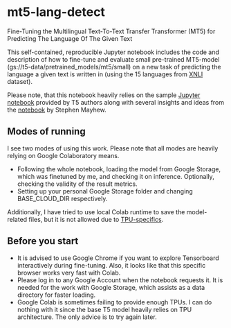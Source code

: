 # mt5-lang-detect
Fine-Tuning the Multilingual Text-To-Text Transfer Transformer (MT5) for Predicting The Language Of The Given Text

This self-contained, reproducible Jupyter notebook includes the code and description of how to fine-tune and evaluate small pre-trained MT5-model (gs://t5-data/pretrained_models/mt5/small) on a new task of predicting the language a given text is written in (using the 15 languages from [XNLI](https://www.tensorflow.org/datasets/catalog/xnli) dataset).

Please note, that this notebook heavily relies on the sample [Jupyter notebook](https://github.com/google-research/text-to-text-transfer-transformer/blob/main/notebooks/t5-trivia.ipynb) provided by T5 authors along with several insights and ideas from the [notebook](https://github.com/mayhewsw/multilingual-t5/blob/master/notebooks/mt5-xnli.ipynb) by Stephen Mayhew.

## Modes of running
I see two modes of using this work. Please note that all modes are heavily relying on Google Colaboratory means.

- Following the whole notebook, loading the model from Google Storage, which was finetuned by me, and checking it on inference.
Optionally, checking the validity of the result metrics.
- Setting up your personal Google Storage folder and changing BASE_CLOUD_DIR respectively.

Additionally, I have tried to use local Colab runtime to save the model-related files, but it is not allowed due to [TPU-specifics](https://cloud.google.com/tpu/docs/troubleshooting#cannot_use_local_filesystem).

## Before you start
- It is advised to use Google Chrome if you want to explore Tensorboard interactively during fine-tuning. Also, it looks like that this specific browser works very fast with Colab.
- Please log in to any Google Account when the notebook requests it. It is needed for the work with Google Storage, which assists as a data directory for faster loading.
- Google Colab is sometimes failing to provide enough TPUs. I can do nothing with it since the base T5 model heavily relies on TPU architecture. The only advice is to try again later.
